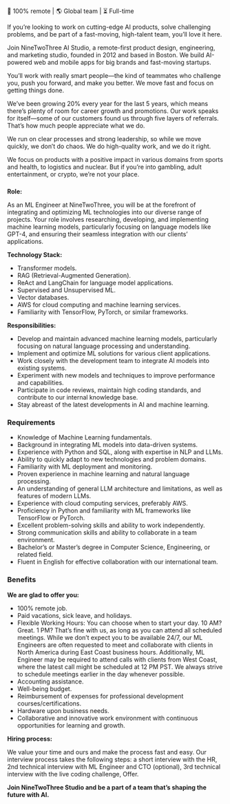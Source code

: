🔹 100% remote | 🌎 Global team | ⏳ Full-time

If you’re looking to work on cutting-edge AI products, solve challenging
problems, and be part of a fast-moving, high-talent team, you’ll love it here.

Join NineTwoThree AI Studio, a remote-first product design, engineering, and
marketing studio, founded in 2012 and based in Boston. We build AI-powered web
and mobile apps for big brands and fast-moving startups.

You’ll work with really smart people—the kind of teammates who challenge you,
push you forward, and make you better. We move fast and focus on getting
things done.

  
We’ve been growing 20% every year for the last 5 years, which means there’s
plenty of room for career growth and promotions. Our work speaks for
itself—some of our customers found us through five layers of referrals. That’s
how much people appreciate what we do.

We run on clear processes and strong leadership, so while we move quickly, we
don’t do chaos. We do high-quality work, and we do it right.

We focus on products with a positive impact in various domains from sports and
health, to logistics and nuclear. But if you’re into gambling, adult
entertainment, or crypto, we’re not your place.

###

**Role:**

As an ML Engineer at NineTwoThree, you will be at the forefront of integrating
and optimizing ML technologies into our diverse range of projects. Your role
involves researching, developing, and implementing machine learning models,
particularly focusing on language models like GPT-4, and ensuring their
seamless integration with our clients’ applications.

**Technology Stack:**

  * Transformer models.
  * RAG (Retrieval-Augmented Generation).
  * ReAct and LangChain for language model applications.
  * Supervised and Unsupervised ML.
  * Vector databases.
  * AWS for cloud computing and machine learning services.
  * Familiarity with TensorFlow, PyTorch, or similar frameworks.

**Responsibilities:**

  * Develop and maintain advanced machine learning models, particularly focusing on natural language processing and understanding.
  * Implement and optimize ML solutions for various client applications.
  * Work closely with the development team to integrate AI models into existing systems.
  * Experiment with new models and techniques to improve performance and capabilities.
  * Participate in code reviews, maintain high coding standards, and contribute to our internal knowledge base.
  * Stay abreast of the latest developments in AI and machine learning.

### Requirements

  * Knowledge of Machine Learning fundamentals.
  * Background in integrating ML models into data-driven systems.
  * Experience with Python and SQL, along with expertise in NLP and LLMs.
  * Ability to quickly adapt to new technologies and problem domains.
  * Familiarity with ML deployment and monitoring.
  * Proven experience in machine learning and natural language processing.
  * An understanding of general LLM architecture and limitations, as well as features of modern LLMs.
  * Experience with cloud computing services, preferably AWS.
  * Proficiency in Python and familiarity with ML frameworks like TensorFlow or PyTorch.
  * Excellent problem-solving skills and ability to work independently.
  * Strong communication skills and ability to collaborate in a team environment.
  * Bachelor’s or Master’s degree in Computer Science, Engineering, or related field.
  * Fluent in English for effective collaboration with our international team.

### Benefits

**We are glad to offer you:**

  * 100% remote job.
  * Paid vacations, sick leave, and holidays.
  * Flexible Working Hours: You can choose when to start your day. 10 AM? Great. 1 PM? That’s fine with us, as long as you can attend all scheduled meetings. While we don’t expect you to be available 24/7, our ML Engineers are often requested to meet and collaborate with clients in North America during East Coast business hours. Additionally, ML Engineer may be required to attend calls with clients from West Coast, where the latest call might be scheduled at 12 PM PST. We always strive to schedule meetings earlier in the day whenever possible.
  * Accounting assistance.
  * Well-being budget.
  * Reimbursement of expenses for professional development courses/certifications.
  * Hardware upon business needs.
  * Collaborative and innovative work environment with continuous opportunities for learning and growth.

**Hiring process:**

We value your time and ours and make the process fast and easy. Our interview
process takes the following steps: a short interview with the HR, 2nd
technical interview with ML Engineer and CTO (optional), 3rd technical
interview with the live coding challenge, Offer.

**Join NineTwoThree Studio and be a part of a team that’s shaping the future
with AI.**